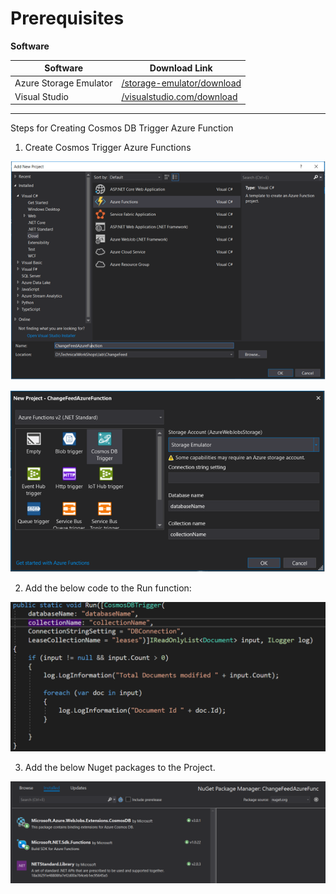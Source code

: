 # Prerequisites

**Software**

| Software | Download Link |
| --- | --- |
| Azure Storage Emulator | [/storage-emulator/download](https://docs.microsoft.com/en-us/azure/storage/common/storage-use-emulator) |
| Visual Studio | [/visualstudio.com/download](https://visualstudio.microsoft.com/vs/) |

---

Steps for Creating Cosmos DB Trigger Azure Function

1. Create Cosmos Trigger Azure Functions

![](./images/AzureFunctions-CreateProject-1.png)

![](./images/AzureFunctions-CosmosTrigger.png)

2. Add the below code to the Run function:

![Add Code](./images/CosmosTriggerAzureFunctionCode.png)


3. Add the below Nuget packages to the Project.

![Dependencies](./images/Nugetpackages.PNG)

